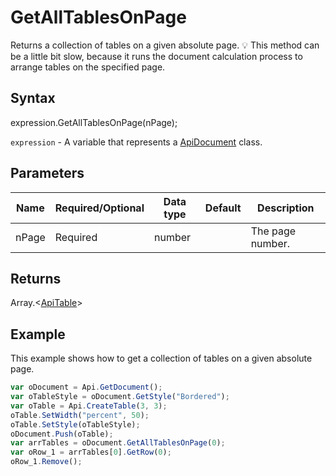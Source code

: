# GetAllTablesOnPage

Returns a collection of tables on a given absolute page.
💡 This method can be a little bit slow, because it runs the document calculation
process to arrange tables on the specified page.

## Syntax

expression.GetAllTablesOnPage(nPage);

`expression` - A variable that represents a [ApiDocument](../ApiDocument.md) class.

## Parameters

| **Name** | **Required/Optional** | **Data type** | **Default** | **Description** |
| ------------- | ------------- | ------------- | ------------- | ------------- |
| nPage | Required | number |  | The page number. |

## Returns

Array.\<[ApiTable](../../ApiTable/ApiTable.md)>

## Example

This example shows how to get a collection of tables on a given absolute page.

```javascript
var oDocument = Api.GetDocument();
var oTableStyle = oDocument.GetStyle("Bordered");
var oTable = Api.CreateTable(3, 3);
oTable.SetWidth("percent", 50);
oTable.SetStyle(oTableStyle);
oDocument.Push(oTable);
var arrTables = oDocument.GetAllTablesOnPage(0);
var oRow_1 = arrTables[0].GetRow(0);
oRow_1.Remove();
```
